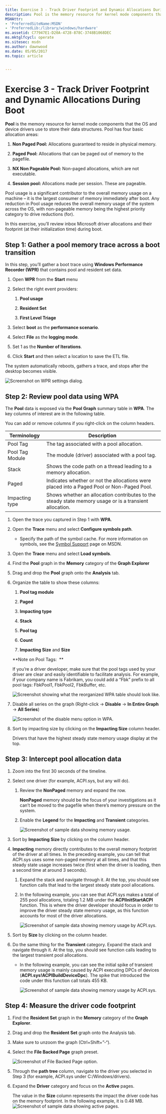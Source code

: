 ```yaml
---
title: Exercise 3 - Track Driver Footprint and Dynamic Allocations During Boot
description: Pool is the memory resource for kernel mode components that the OS and device drivers use to store their data structures.
MSHAttr:
- 'PreferredSiteName:MSDN'
- 'PreferredLib:/library/windows/hardware'
ms.assetid: C77947E1-D20A-4728-878C-3748B1068DEC
ms.mktglfcycl: operate
ms.sitesec: msdn
ms.author: dawnwood
ms.date: 05/05/2017
ms.topic: article


---
```


# Exercise 3 - Track Driver Footprint and Dynamic Allocations During Boot


**Pool** is the memory resource for kernel mode components that the OS and device drivers use to store their data structures. Pool has four basic allocation areas:

1.  **Non Paged Pool:** Allocations guaranteed to reside in physical memory.

2.  **Paged Pool:** Allocations that can be paged out of memory to the pagefile.

3.  **NX Non Pageable Pool:** Non-paged allocations, which are not executable.

4.  **Session pool:** Allocations made per session. These are pageable.

Pool usage is a significant contributor to the overall memory usage on a machine – it is the largest consumer of memory immediately after boot. Any reduction in Pool usage reduces the overall memory usage of the system across the OS, with non-pageable memory being the highest priority category to drive reductions (for).

In this exercise, you’ll review inbox Microsoft driver allocations and their footprint (at their initialization time) during boot.

## Step 1: Gather a pool memory trace across a boot transition


In this step, you’ll gather a boot trace using **Windows Performance Recorder (WPR)** that contains pool and resident set data.

1.  Open **WPR** from the **Start** menu

2.  Select the right event providers:

    1.  **Pool usage**

    2.  **Resident Set**

    3.  **First Level Triage**

3.  Select **boot** as the **performance scenario**.

4.  Select **File** as the **logging mode**.

5.  Set 1 as the **Number of Iterations**.

6.  Click **Start** and then select a location to save the ETL file.

The system automatically reboots, gathers a trace, and stops after the desktop becomes visible.

![Screenshot on WPR settings dialog.](images/memoryfootprintlab25.png)

## Step 2: Review pool data using WPA


The **Pool** data is exposed via the **Pool Graph** summary table in **WPA**. The key columns of interest are in the following table.

You can add or remove columns if you right-click on the column headers.

| Terminology     | Description                                                                                            |
|-----------------|--------------------------------------------------------------------------------------------------------|
| Pool Tag        | The tag associated with a pool allocation.                                                             |
| Pool Tag Module | The module (driver) associated with a pool tag.                                                        |
| Stack           | Shows the code path on a thread leading to a memory allocation.                                        |
| Paged           | Indicates whether or not the allocations were placed into a Paged Pool or Non-Paged Pool.              |
| Impacting type  | Shows whether an allocation contributes to the steady state memory usage or is a transient allocation. |

 

1.  Open the trace you captured in Step 1 with **WPA**.

2.  Open the **Trace** menu and select **Configure symbols path**.

    -   Specify the path of the symbol cache. For more information on symbols, see the [Symbol Support](https://go.microsoft.com/fwlink/?linkid=623019) page on MSDN.

3.  Open the **Trace** menu and select **Load symbols**.

4.  Find the **Pool** graph in the **Memory** category of the **Graph Explorer**

5.  Drag and drop the **Pool** graph onto the **Analysis** tab.

6.  Organize the table to show these columns:

    1.  **Pool tag module**

    2.  **Paged**

    3.  **Impacting type**

    4.  **Stack**

    5.  **Pool tag**

    6.  **Count**

    7.  **Impacting Size** and **Size**

    **Note on Pool Tags:  **

    If you’re a driver developer, make sure that the pool tags used by your driver are clear and easily identifiable to facilitate analysis. For example, if your company name is Fabrikam, you could add a “Fbk” prefix to all pool tags: FbkPool1, FbkPool2, FbkBuffer, etc.

    ![Screenshot showing what the reorganized WPA table should look like.](images/memoryfootprintlab26.png)

7.  Disable all series on the graph (Right-click -&gt; **Disable** -&gt; **In Entire Graph** -&gt; **All Series**)

    ![Screenshot of the disable menu option in WPA.](images/memoryfootprintlab27.png)

8.  Sort by impacting size by clicking on the **Impacting Size** column header.

    Drivers that have the highest steady state memory usage display at the top.

## Step 3: Intercept pool allocation data


1.  Zoom into the first 30 seconds of the timeline.

2.  Select one driver (for example, ACPI.sys, but any will do).

    1.  Review the **NonPaged** memory and expand the row.

        **NonPaged** memory should be the focus of your investigations as it can’t be moved to the pagefile when there’s memory pressure on the system.

    2.  Enable the **Legend** for the **Impacting** and **Transient** categories.

        ![Screenshot of sample data showing memory usage.](images/memoryfootprintlab28.png)

3.  Sort by **Impacting Size** by clicking on the column header.

4.  **Impacting** memory directly contributes to the overall memory footprint of the driver at all times. In the preceding example, you can tell that ACPI.sys uses some non-paged memory at all times, and that this steady state usage increases twice (first when the driver is loading, then a second time at around 3 seconds).

    1.  Expand the stack and navigate through it. At the top, you should see function calls that lead to the largest steady state pool allocations.

    2.  In the following example, you can see that ACPI.sys makes a total of 255 pool allocations, totaling 1.2 MB under the **ACPIInitStartACPI** function. This is where the driver developer should focus in order to improve the driver steady state memory usage, as this function accounts for most of the driver allocations.

        ![Screenshot of sample data showing memory usage by ACPI.sys.](images/memoryfootprintlab29.png)

5.  Sort by **Size** by clicking on the column header.

6.  Do the same thing for the **Transient** category. Expand the stack and navigate through it. At the top, you should see function calls leading to the largest transient pool allocations.

    -   In the following example, you can see the initial spike of transient memory usage is mainly caused by ACPI executing DPCs of devices (**ACPI.sys!ACPIBuildDeviceDpc**). The spike that introduced the code under this function call totals 455 KB.

        ![Screenshot of sample data showing memory usage by ACPI.sys.](images/memoryfootprintlab30.png)

## Step 4: Measure the driver code footprint


1.  Find the **Resident Set** graph in the **Memory** category of the **Graph Explorer**.

2.  Drag and drop the **Resident Set** graph onto the Analysis tab.

3.  Make sure to unzoom the graph (Ctrl+Shift+”-“).

4.  Select the **File Backed Page** graph preset.

    ![Screenshot of File Backed Page option.](images/memoryfootprintlab31.png)

5.  Through the **path tree** column, navigate to the driver you selected in Step 3 (for example, ACPI.sys under C:/Windows/drivers).

6.  Expand the **Driver** category and focus on the **Active** pages.

    The value in the **Size** column represents the impact the driver code has on the memory footprint. In the following example, it is 0.48 MB.![Screenshot of sample data showing active pages.](images/memoryfootprintlab32.png)

 

 






